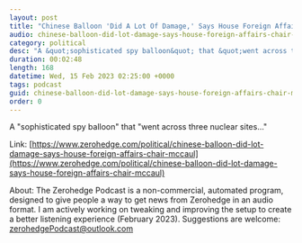 ```yaml
---
layout: post
title: "Chinese Balloon 'Did A Lot Of Damage,' Says House Foreign Affairs Chair McCaul"
audio: chinese-balloon-did-lot-damage-says-house-foreign-affairs-chair-mccaul-0
category: political
desc: "A &quot;sophisticated spy balloon&quot; that &quot;went across three nuclear sites...&quot;"
duration: 00:02:48
length: 168
datetime: Wed, 15 Feb 2023 02:25:00 +0000
tags: podcast
guid: chinese-balloon-did-lot-damage-says-house-foreign-affairs-chair-mccaul-0
order: 0
---
```

A &quot;sophisticated spy balloon&quot; that &quot;went across three nuclear sites...&quot;

Link: [https://www.zerohedge.com/political/chinese-balloon-did-lot-damage-says-house-foreign-affairs-chair-mccaul](https://www.zerohedge.com/political/chinese-balloon-did-lot-damage-says-house-foreign-affairs-chair-mccaul)

About: The Zerohedge Podcast is a non-commercial, automated program, designed to give people a way to get news from Zerohedge in an audio format.  I am actively working on tweaking and improving the setup to create a better listening experience (February 2023).  Suggestions are welcome: [zerohedgePodcast@outlook.com](mailto:zerohedgePodcast@outlook.com)